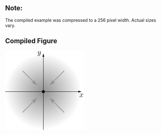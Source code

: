 Note:
-----

The compiled example was compressed to a 256
pixel width. Actual sizes vary.

Compiled Figure
---------------
![Example](Retraction_Plane_to_Point.png)
